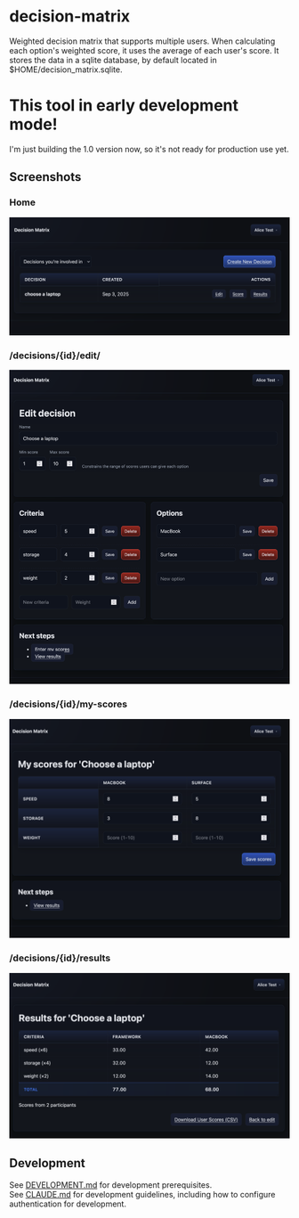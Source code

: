 # decision-matrix
Weighted decision matrix that supports multiple users. 
When calculating each option's weighted score, it uses the average of each user's score.
It stores the data in a sqlite database, by default located in $HOME/decision_matrix.sqlite. 

# This tool in early development mode!
I'm just building the 1.0 version now, so it's not ready for production use yet.

## Screenshots
### Home
![Index](docs/resources/index.png)
### /decisions/{id}/edit/
![Edit](docs/resources/edit.png)
### /decisions/{id}/my-scores
![Score](docs/resources/score.png)
### /decisions/{id}/results
![Results](docs/resources/results.png)

## Development
See [DEVELOPMENT.md](DEVELOPMENT.md) for development prerequisites.  
See [CLAUDE.md](CLAUDE.md) for development guidelines, including how to configure authentication for development.
